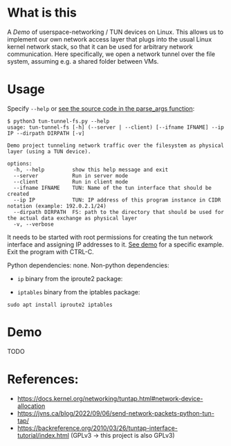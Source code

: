 # What is this

A *Demo* of userspace-networking / TUN devices on Linux.
This allows us to implement our own network access layer that plugs into the usual Linux kernel network stack, so that it can be used for arbitrary network communication.
Here specifically, we open a network tunnel over the file system, assuming e.g. a shared folder between VMs.

# Usage

Specify `--help` or [see the source code in the parse_args function](tun-tunnel-fs.py#L26):

```
$ python3 tun-tunnel-fs.py --help
usage: tun-tunnel-fs [-h] (--server | --client) [--ifname IFNAME] --ip IP --dirpath DIRPATH [-v]

Demo project tunneling network traffic over the filesystem as physical layer (using a TUN device).

options:
  -h, --help         show this help message and exit
  --server           Run in server mode
  --client           Run in client mode
  --ifname IFNAME    TUN: Name of the tun interface that should be created
  --ip IP            TUN: IP address of this program instance in CIDR notation (example: 192.0.2.1/24)
  --dirpath DIRPATH  FS: path to the directory that should be used for the actual data exchange as physical layer
  -v, --verbose
```

It needs to be started with root permissions for creating the tun network interface and assigning IP addresses to it.
[See demo](#demo) for a specific example.
Exit the program with CTRL-C.

Python dependencies: none.
Non-python dependencies:

- `ip` binary from the iproute2 package:

- `iptables` binary from the iptables package:

```
sudo apt install iproute2 iptables
```

# Demo

TODO

# References:

- https://docs.kernel.org/networking/tuntap.html#network-device-allocation
- https://jvns.ca/blog/2022/09/06/send-network-packets-python-tun-tap/
- https://backreference.org/2010/03/26/tuntap-interface-tutorial/index.html (GPLv3 -> this project is also GPLv3)
